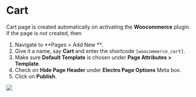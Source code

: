 # Cart

Cart page is created automatically on activating the **Woocommerce** plugin. If the page is not created, then

1. Navigate to **Pages > Add New **.
2. Give it a name, say **Cart** and enter the shortcode `[woocommerce_cart]`.
3. Make sure **Default Template** is chosen under **Page Attributes > Template**.
4. Check on **Hide Page Header** under **Electro Page Options** Meta box.
5. Click on **Publish**.

![](http://transvelo.github.io/docs/electro/images/page-cart.png)
